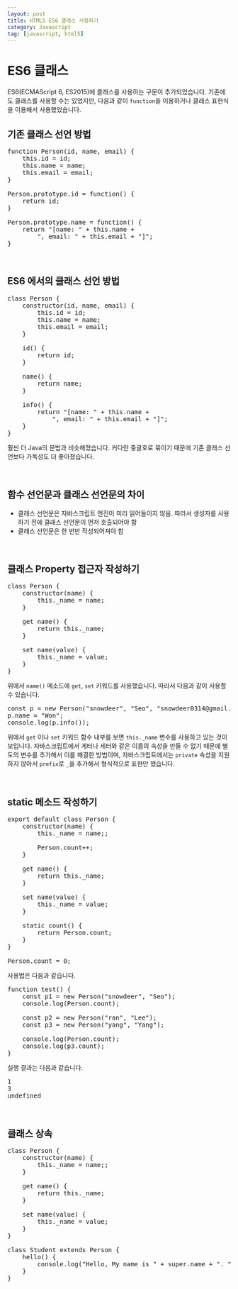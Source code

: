 ```yaml
---
layout: post
title: HTML5 ES6 클래스 사용하기
category: Javascript
tag: [javascript, html5]
---
```


# ES6 클래스

ES6(ECMAScript 6, ES2015)에 클래스를 사용하는 구문이 추가되었습니다. 기존에도 클래스를 사용할 수는 있었지만, 다음과 같이 `function`을 이용하거나 클래스 표현식을 이용해서 사용했었습니다.

## 기존 클래스 선언 방법

<pre class="prettyprint">
function Person(id, name, email) {
    this.id = id;
    this.name = name;
    this.email = email;
}

Person.prototype.id = function() {
    return id;
}

Person.prototype.name = function() {
    return "[name: " + this.name + 
        ", email: " + this.email + "]";
}
</pre>

<br>

## ES6 에서의 클래스 선언 방법

<pre class="prettyprint">
class Person {
    constructor(id, name, email) {
        this.id = id;
        this.name = name;
        this.email = email;
    }

    id() {
        return id;
    }

    name() {
        return name;
    }

    info() {
        return "[name: " + this.name +
            ", email: " + this.email + "]";
    }
}
</pre>

훨씬 더 Java의 문법과 비슷해졌습니다. 커다란 중괄호로 묶이기 때문에 기존 클래스 선언보다 가독성도 더 좋아졌습니다.

<br>

## 함수 선언문과 클래스 선언문의 차이

* 클래스 선언문은 자바스크립트 엔진이 미리 읽어들이지 않음. 따라서 생성자를 사용하기 전에 클래스 선언문이 먼저 호출되어야 함
* 클래스 선언문은 한 번만 작성되어져야 함

<br>

## 클래스 Property 접근자 작성하기

<pre class="prettyprint">
class Person {
    constructor(name) {
        this._name = name;
    }

    get name() {
        return this._name;
    }

    set name(value) {
        this._name = value;
    }
}
</pre>

위에서 `name()` 메소드에 `get`, `set` 키워드를 사용했습니다. 
따라서 다음과 같이 사용할 수 있습니다.

<pre class="prettyprint">
const p = new Person("snowdeer", "Seo", "snowdeer0314@gmail.com");
p.name = "Won";
console.log(p.info());
</pre>

위에서 `get` 이나 `set` 키워드 함수 내부를 보면 `this._name` 변수를 사용하고 있는 것이 보입니다. 자바스크립트에서 게터나 세터와 같은 이름의 속성을 만들 수 없기 때문에 별도의 변수를 추가해서 이를 해결한 방법이며, 자바스크립트에서는 `private` 속성을 지원하지 않아서 `prefix`로 `_`을 추가해서 형식적으로 표현만 했습니다.

<br>

## static 메소드 작성하기

<pre class="prettyprint">
export default class Person {
    constructor(name) {
        this._name = name;;

        Person.count++;
    }

    get name() {
        return this._name;
    }

    set name(value) {
        this._name = value;
    }

    static count() {
        return Person.count;
    }
}

Person.count = 0;
</pre>

사용법은 다음과 같습니다.

<pre class="prettyprint">
function test() {
    const p1 = new Person("snowdeer", "Seo");
    console.log(Person.count);

    const p2 = new Person("ran", "Lee");
    const p3 = new Person("yang", "Yang");

    console.log(Person.count);
    console.log(p3.count);
}
</pre>

실행 결과는 다음과 같습니다.

<pre class="prettyprint">
1
3
undefined
</pre>

<br>

## 클래스 상속

<pre class="prettyprint">
class Person {
    constructor(name) {
        this._name = name;;
    }

    get name() {
        return this._name;
    }

    set name(value) {
        this._name = value;
    }
}

class Student extends Person {
    hello() {
        console.log("Hello, My name is " + super.name + ". ");
    }
}
</pre>